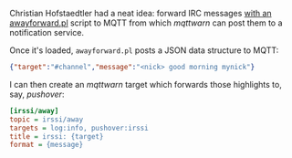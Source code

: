Christian Hofstaedtler had a neat idea: forward IRC messages [with an awayforward.pl](https://gist.github.com/zeha/11387703) script to MQTT from which _mqttwarn_ can post them to a notification service.

Once it's loaded, `awayforward.pl` posts a JSON data structure to MQTT:

```json
{"target":"#channel","message":"<nick> good morning mynick"}
```

I can then create an _mqttwarn_ target which forwards those highlights to, say, _pushover_:

```ini
[irssi/away]
topic = irssi/away
targets = log:info, pushover:irssi
title = irssi: {target}
format = {message}
```
